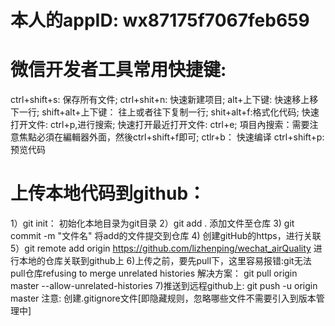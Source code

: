  # 本人的appID:	wx87175f7067feb659
 # 微信开发者工具常用快捷键:
 ctrl+shift+s: 保存所有文件;
 ctrl+shit+n: 快速新建项目;
 alt+上下键: 快速移上移下一行;
 shift+alt+上下键： 往上或者往下复制一行;
 shit+alt+f:格式化代码;
 快速打开文件: ctrl+p,进行搜索;
 快速打开最近打开文件: ctrl+e;
 項目內搜索：需要注意焦點必須在編輯器外面，然後ctrl+shift+f即可;
 ctlr+b： 快速编译
 ctrl+shift+p: 预览代码

 # 上传本地代码到github：
 1）git init： 初始化本地目录为git目录
 2）git add . 添加文件至仓库
 3) git commit -m "文件名" 将add的文件提交到仓库
 4) 创建gitHub的https，进行关联
 5）git remote add origin https://github.com/lizhenping/wechat_airQuality
    进行本地的仓库关联到github上
 6)上传之前，要先pull下，这里容易报错:git无法pull仓库refusing to merge unrelated histories
  解决方案： git pull origin master --allow-unrelated-histories
 7)推送到远程github上: git push -u origin master
 注意: 创建.gitignore文件[即隐藏规则，忽略哪些文件不需要引入到版本管理中]